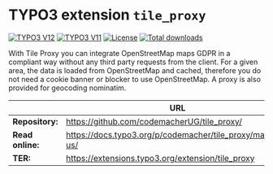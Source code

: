 # TYPO3 extension `tile_proxy`

[![TYPO3 V12](https://img.shields.io/badge/TYPO3-12-orange.svg)](https://get.typo3.org/version/12)
[![TYPO3 V11](https://img.shields.io/badge/TYPO3-11-orange.svg)](https://get.typo3.org/version/11)
[![License](https://img.shields.io/github/license/codemacherUG/tile_proxy)](https://packagist.org/packages/codemacher/tile_proxy)
[![Total downloads](https://poser.pugx.org/codemacher/tile_proxy/downloads.svg)](https://packagist.org/packages/codemacher/tile_proxy)

With Tile Proxy you can integrate OpenStreetMap maps GDPR in a compliant way without any third party requests from the client.
For a given area, the data is loaded from OpenStreetMap and cached, therefore you do not need a cookie banner or blocker to use OpenStreetMap.
A proxy is also provided for geocoding nominatim.

|                  | URL                                                             |
|------------------|-----------------------------------------------------------------|
| **Repository:**  | https://github.com/codemacherUG/tile_proxy/                     |
| **Read online:** | https://docs.typo3.org/p/codemacher/tile_proxy/main/en-us/      |
| **TER:**         | https://extensions.typo3.org/extension/tile_proxy               |
